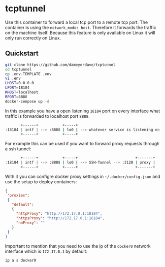 # tcptunnel

Use this container to forward a local tcp port to a remote tcp port. The container is using the `network_mode: host`. 
Therefore it forwards the traffic on the machine itself. Because this feature is only available on Linux it will only 
run correctly on Linux.

## Quickstart

```bash
git clone https://github.com/dameyerdave/tcptunnel
cd tcptunnel
cp .env.TEMPLATE .env
vi .env
LHOST=0.0.0.0
LPORT=18184
RHOST=localhost
RPORT=8888
docker-compose up -d
```

In this example you have a open listening `18184` port on every interface what traffic is forwarded to localhost port `8888`.

```bash
       +------+           +-----+
:18184 | intf | --> :8888 | lo0 | --> whatever service is listening on lo0:8888 
       +------+           +-----+
```

For example this can be used if you want to forward proxy requests through a ssh tunnel:

```bash
       +------+           +-----+                          +-------+
:18184 | intf | --> :8888 | lo0 | --> SSH-Tunnel --> :3128 | proxy | 
       +------+           +-----+                          +-------+
```

With it you can configre docker proxy settings in `~/.docker/config.json` and use the setup to deploy containers:

```json
{
 "proxies":
 {
   "default":
   {
     "httpProxy": "http://172.17.0.1:18184",
     "httpsProxy": "http://172.17.0.1:18184",
     "noProxy": ""
   }
 }
}
```

Important to mention that you need to use the ip of the `docker0` network interface which is `172.17.0.1` by default:

```bash
ip a s docker0
```
